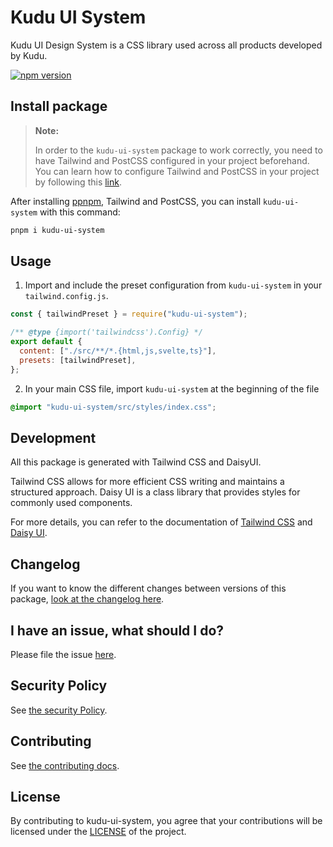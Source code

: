 # Kudu UI System

Kudu UI Design System is a CSS library used across all products developed by Kudu.

<a href="https://www.npmjs.com/package/kudu/ui-system"><img src="https://img.shields.io/npm/v/kudu-ui-system?style=flat&logo=npm" alt="npm version" /></a>

## Install package

> **Note:**
>
> In order to the `kudu-ui-system` package to work correctly, you need to
> have Tailwind and PostCSS configured in your project beforehand.
> You can learn how to configure Tailwind and PostCSS in your project
> by following this [link](https://tailwindcss.com/docs/installation).

After installing [ppnpm](https://pnpm.io/installation), Tailwind and PostCSS, you can install `kudu-ui-system` with this command:

```sh
pnpm i kudu-ui-system
```

## Usage

1. Import and include the preset configuration from `kudu-ui-system` in your `tailwind.config.js`.

```js
const { tailwindPreset } = require("kudu-ui-system");

/** @type {import('tailwindcss').Config} */
export default {
  content: ["./src/**/*.{html,js,svelte,ts}"],
  presets: [tailwindPreset],
};
```

2. In your main CSS file, import `kudu-ui-system` at the beginning of the file

```css
@import "kudu-ui-system/src/styles/index.css";
```

## Development

All this package is generated with Tailwind CSS and DaisyUI.

Tailwind CSS allows for more efficient CSS writing and maintains a structured
approach. Daisy UI is a class library that provides styles for commonly used components.

For
more details, you can refer to the documentation of [Tailwind CSS](https://tailwindcss.com/docs/utility-first) and [Daisy UI](https://daisyui.com/docs/use/).

## Changelog

If you want to know the different changes between versions of this package,
[look at the changelog here](https://github.com/kudu-consultant/kudu-ui-system/CHANGELOG.md).

## I have an issue, what should I do?

Please file the issue [here](https://github.com/kudu-consultant/kudu-ui-system/issues/new).

## Security Policy

See [the security Policy](https://github.com/kudu-consultant/kudu-ui-system/SECURITY.md).

## Contributing

See [the contributing docs](https://github.com/kudu-consultant/kudu-ui-system/CONTRIBUTING.md).

## License

By contributing to kudu-ui-system, you agree that your contributions will be licensed
under the [LICENSE](https://github.com/kudu-consultant/kudu-ui-system/blob/main/LICENSE) of the project.
